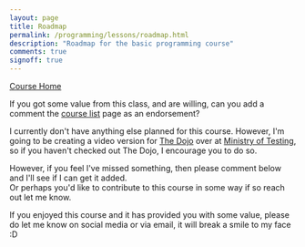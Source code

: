 ```yaml
---
layout: page
title: Roadmap
permalink: /programming/lessons/roadmap.html
description: "Roadmap for the basic programming course"
comments: true
signoff: true
---
```

[Course Home](../course)

If you got some value from this class, and are willing, can you add a comment the [course list](/training/online) page as an endorsement?

I currently don't have anything else planned for this course. However, I'm going to be creating a video version for [The Dojo](dojo.ministryoftesting.com) over at [Ministry of Testing](ministryoftesting.com), so if you haven't checked out The Dojo, I encourage you to do so.

However, if you feel I've missed something, then please comment below and I'll see if I can get it added.  
Or perhaps you'd like to contribute to this course in some way if so reach out let me know.

If you enjoyed this course and it has provided you with some value, please do let me know on social media or via email, it will break a smile to my face :D